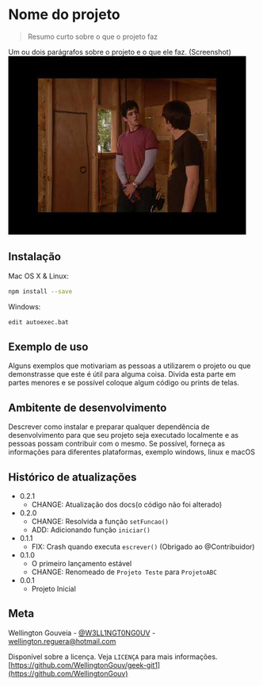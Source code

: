 # Nome do projeto
> Resumo curto sobre o que o projeto faz

Um ou dois parágrafos sobre o projeto e o que ele faz.
(Screenshot)
![screenshot](hqdefault.png)

## Instalação

Mac OS X & Linux:

```sh
npm install --save
```

Windows:

```sh
edit autoexec.bat
```

## Exemplo de uso
Alguns exemplos que motivariam as pessoas a utilizarem o projeto ou que demonstrasse que este é útil para alguma coisa. Divida esta parte em partes menores e se possível coloque algum código ou prints de telas.

## Ambitente de desenvolvimento
Descrever como instalar e preparar qualquer dependência de desenvolvimento para que seu projeto seja executado localmente e as pessoas possam contribuir com o mesmo. Se possível, forneça as informações para diferentes plataformas, exemplo windows, linux e macOS

## Histórico de atualizações

* 0.2.1
    * CHANGE: Atualização dos docs(o código não foi alterado)
* 0.2.0 
    * CHANGE: Resolvida a função `setFuncao()`
    * ADD: Adicionando função `iniciar()`
* 0.1.1 
    * FIX: Crash quando executa `escrever()` (Obrigado ao @Contribuidor)
* 0.1.0
    * O primeiro lançamento estável
    * CHANGE: Renomeado de `Projeto Teste` para `ProjetoABC`
* 0.0.1
    * Projeto Inicial

## Meta

Wellington Gouveia - [@W3LL1NGT0NG0UV](https://twitter.com/W3LL1NGT0NG0UV) - wellington.reguera@hotmail.com

Disponível sobre a licença. Veja `LICENÇA` para mais informações. [https://github.com/WellingtonGouv/geek-git1](https://github.com/WellingtonGouv)
